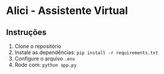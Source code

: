 # Alici - Assistente Virtual
## Instruções
1. Clone o repositório
2. Instale as dependências: `pip install -r requirements.txt`
3. Configure o arquivo `.env`
4. Rode com: `python app.py`
